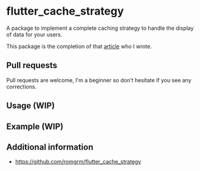 # flutter_cache_strategy

A package to implement a complete caching strategy to handle the display of data for your users.

This package is the completion of that [article](https://medium.com/@romaingreaume/implementing-a-cache-strategy-in-your-flutter-app-5db3e316e7c9) who I wrote. 
## Pull requests
Pull requests are welcome, I'm a beginner so don't hesitate if you see any corrections.

## Usage (WIP) 

## Example (WIP)

## Additional information

- https://github.com/romgrm/flutter_cache_strategy